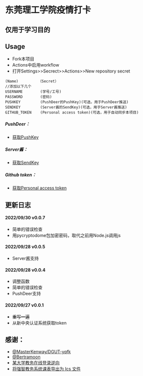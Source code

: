 # 东莞理工学院疫情打卡
## 仅用于学习目的

## Usage
- Fork本项目  
- Actions中启用workflow
- 打开Settings>>Secrect>>Actions>>New repository secret
```
(Name)         （Secret）
//添加以下几个
USERNAME        (学号/工号)
PASSWORD        (密码)
PUSHKEY         (PushDeer的PushKey)(可选，用于PushDeer推送)
SENDKEY         (Server酱的SendKey)(可选，用于Server酱推送)
GITHUB_TOKEN    (Personal access token)(可选，用于自动同步本项目)
```
##### PushDeer：
- [获取PushKey](https://www.pushdeer.com/official.html)  
##### Server酱：
- [获取SendKey](https://sct.ftqq.com/)
##### Github token：
- [获取Personal access token](https://github.com/settings/tokens)
    
## 更新日志
#### 2022/09/30 v0.0.7
- 简单的错误检查
- 用pycryptodome包加密密码，取代之前用Node.js调用js
#### 2022/09/28 v0.0.5
- Server酱支持
#### 2022/09/28 v0.0.4
- 调整函数
- 简单的错误检查
- PushDeer支持
#### 2022/09/27 v0.0.1
- ~~重写一遍~~
- 从新中央认证系统获取token

## 感谢：
- [@MasterKenway/DGUT-yqfk](https://github.com/MasterKenway/DGUT-yqfk)
- [@Bertramoon](https://github.com/Bertramoon)
- [某大学教务在线登录逆向](https://blog.csdn.net/ssfsj/article/details/124199088)
- [将强智教务系统课表导出为 Ics 文件](https://bolitao.xyz/posts/%E5%B0%86%E5%BC%BA%E6%99%BA%E6%95%99%E5%8A%A1%E7%B3%BB%E7%BB%9F%E8%AF%BE%E8%A1%A8%E5%AF%BC%E5%87%BA%E4%B8%BA-ics-%E6%96%87%E4%BB%B6/)
